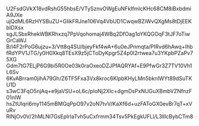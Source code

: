 U2FsdGVkX18vdRshG55hbsE/VTySznvOWgEuNFkIfmIcKHc68CM8iBxbdmiA9JXe
ujQdML6RzHYSBuZU+GIikFRJne106Vq4VbUD1CwqwBZiWvQXgMs8tDjEEKbIDXsx
sgJLSbxRhekWBKRhxzq7PpVqohomaj4WBq2DfOag1oYKQGOqF3tJF7oTiwGrCaWJ
B/l4F2rPoG6ujzu+3/Vtt8q4SU/bjeyFkf4wA+6u0eJPnmqta/PIRvd6hAwq+Ihb
fRdYPV1JTG/y0H0Xkq8TEsX9z5jCToDyKpgr5Z4p0l2rtwea7u3YKpbPZaPv75XG
Gdm7tG7ELjP6G9bi5R0Oe03k0raOxeoDZJPfAQRYAf+E9PfwGr3Z7TV10Vh1L6Sv
6KvABrram0jihA79Gh/Z6TF5Fxa3Vx8kroc6KlpbKHyLMn5bknlWYt89dSuTKU1D
s3wC3FqO5njAq+e9jaVSU+oL6c/pIoNj2XIc+dgmDsPxNUGuXBmbVZNfnzF01nlW
hsZtUlqri6my1145mBMGqPpO97v2oN7tvV/KaXf6d+uzFAToGX0evBr7qT+xVuRv
RlNjOv0V/2hMLNI7GsEpIrIaTvh5uCxfrmm34Tsv5PkEgkUFLl/L3lllcBybCTm8
